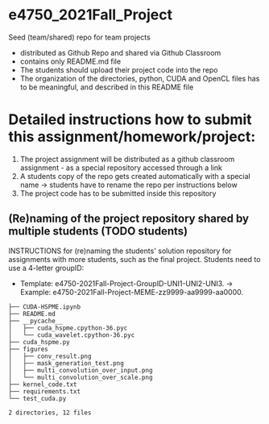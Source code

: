 # e4750_2021Fall_Project
Seed (team/shared) repo for team projects
  - distributed as Github Repo and shared via Github Classroom
  - contains only README.md file
  - The students should upload their project code into the repo
  - The organization of the directories, python, CUDA and OpenCL files has to be meaningful, and described in this README file

# Detailed instructions how to submit this assignment/homework/project:
1. The project assignment will be distributed as a github classroom assignment - as a special repository accessed through a link
2. A students copy of the repo gets created automatically with a special name -> students have to rename the repo per instructions below
3. The project code has to be submitted inside this repository 

## (Re)naming of the project repository shared by multiple students (TODO students)
INSTRUCTIONS for (re)naming the students' solution repository for assignments with more students, such as the final project. Students need to use a 4-letter groupID: 
* Template: e4750-2021Fall-Project-GroupID-UNI1-UNI2-UNI3. -> Example: e4750-2021Fall-Project-MEME-zz9999-aa9999-aa0000.
```
├── CUDA-HSPME.ipynb
├── README.md
├── __pycache__
│   ├── cuda_hspme.cpython-36.pyc
│   └── cuda_wavelet.cpython-36.pyc
├── cuda_hspme.py
├── figures
│   ├── conv_result.png
│   ├── mask_generation_test.png
│   ├── multi_convolution_over_input.png
│   └── multi_convolution_over_scale.png
├── kernel_code.txt
├── requirements.txt
└── test_cuda.py

2 directories, 12 files
```